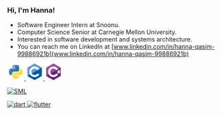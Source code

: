### Hi, I'm Hanna!

<!-- 
**hqa5im/hqa5im** is a ✨ _special_ ✨ repository because its `README.md` (this file) appears on your GitHub profile.

Here are some ideas to get you started:
-->

- Software Engineer Intern at Snoonu.
- Computer Science Senior at Carnegie Mellon University.
- Interested in software development and systems architecture.
- You can reach me on LinkedIn at [www.linkedin.com/in/hanna-qasim-99886921b](www.linkedin.com/in/hanna-qasim-99886921b)

<p align="left"> 
<a href="https://www.python.org" target="_blank" rel="noreferrer"> <img src="https://raw.githubusercontent.com/devicons/devicon/master/icons/python/python-original.svg" alt="python" width="40" height="40"/> </a> 
<a href="https://www.cprogramming.com/" target="_blank" rel="noreferrer"> <img src="https://raw.githubusercontent.com/devicons/devicon/master/icons/c/c-original.svg" alt="c" width="40" height="40"/> </a> 
<!-- <a href="https://www.w3schools.com/cpp/" target="_blank" rel="noreferrer"> <img src="https://raw.githubusercontent.com/devicons/devicon/master/icons/cplusplus/cplusplus-original.svg" alt="cplusplus" width="40" height="40"/> </a>  -->
<a href="https://www.w3schools.com/cs/" target="_blank" rel="noreferrer"> <img src="https://raw.githubusercontent.com/devicons/devicon/master/icons/csharp/csharp-original.svg" alt="csharp" width="40" height="40"/> </a> 

<a href="https://smlnj.org/" target="_blank" rel="noreferrer"> <img src="https://smlnj.org/images/smlnj-logo.png" alt="SML" width="40" height="40"/> </a> 

<!-- <a href="https://www.w3schools.com/css/" target="_blank" rel="noreferrer"> <img src="https://raw.githubusercontent.com/devicons/devicon/master/icons/css3/css3-original-wordmark.svg" alt="css3" width="40" height="40"/> </a>  -->
<a href="https://dart.dev" target="_blank" rel="noreferrer"> <img src="https://www.vectorlogo.zone/logos/dartlang/dartlang-icon.svg" alt="dart" width="40" height="40"/> </a> 
<a href="https://flutter.dev" target="_blank" rel="noreferrer"> <img src="https://www.vectorlogo.zone/logos/flutterio/flutterio-icon.svg" alt="flutter" width="40" height="40"/> </a> 
<!-- <a href="https://www.w3.org/html/" target="_blank" rel="noreferrer"> <img src="https://raw.githubusercontent.com/devicons/devicon/master/icons/html5/html5-original-wordmark.svg" alt="html5" width="40" height="40"/> </a>  -->
</p>

<!-- <p>&nbsp;<img align="center" src="https://github-readme-stats.vercel.app/api?username=hqa5im&show_icons=true&locale=en" alt="hqa5im" /></p> -->
